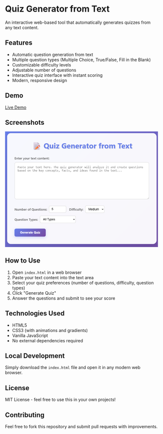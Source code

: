 # Quiz Generator from Text

An interactive web-based tool that automatically generates quizzes from any text content.

## Features

- Automatic question generation from text
- Multiple question types (Multiple Choice, True/False, Fill in the Blank)
- Customizable difficulty levels
- Adjustable number of questions
- Interactive quiz interface with instant scoring
- Modern, responsive design

## Demo

[Live Demo](https://keemanxp.github.io/quiz-generator-from-text/)

## Screenshots
![Quiz Generator Interface](images/text-to-quiz-generator.png)

## How to Use

1. Open `index.html` in a web browser
2. Paste your text content into the text area
3. Select your quiz preferences (number of questions, difficulty, question types)
4. Click "Generate Quiz"
5. Answer the questions and submit to see your score

## Technologies Used

- HTML5
- CSS3 (with animations and gradients)
- Vanilla JavaScript
- No external dependencies required

## Local Development

Simply download the `index.html` file and open it in any modern web browser.

## License

MIT License - feel free to use this in your own projects!

## Contributing

Feel free to fork this repository and submit pull requests with improvements.
